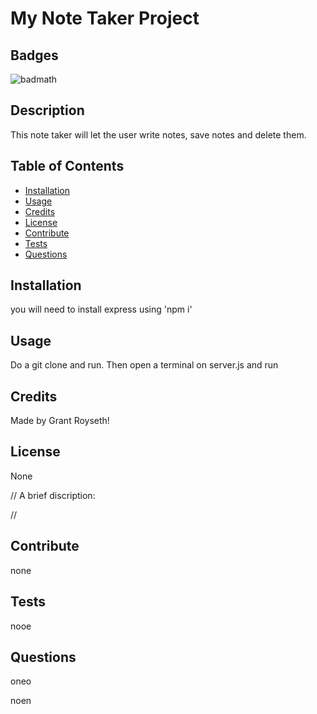 # My Note Taker Project
    
## Badges  
  ![badmath](https://img.shields.io/github/languages/top/nielsenjared/badmath)
## Description  

This note taker will let the user write notes, save notes and delete them.
## Table of Contents 

- [Installation](#installation)
- [Usage](#usage)
- [Credits](#credits)
- [License](#license)
- [Contribute](#contribute)
- [Tests](#tests)
- [Questions](#questions)

## Installation
you will need to install express using 'npm i'  

## Usage
Do a git clone and run. Then open a terminal on server.js and run  

## Credits
Made by Grant Royseth!

## License  
None  
  
// A brief discription:

//

## Contribute
none  

## Tests
nooe


## Questions
oneo

noen
